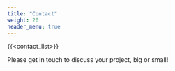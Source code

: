 ```yaml
---
title: "Contact"
weight: 20
header_menu: true
---
```


{{<contact_list>}}

Please get in touch to discuss your project, big or small!
